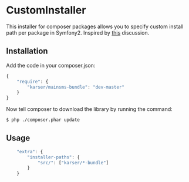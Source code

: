 CustomInstaller
===============
This installer for composer packages allows you to specify custom install path per package in Symfony2.
Inspired by [this](https://github.com/composer/installers/pull/30) discussion.
## Installation
Add the code in your composer.json:

```js
{
    "require": {
        "karser/mainsms-bundle": "dev-master"
    }
}
```


Now tell composer to download the library by running the command:

``` bash
$ php ./composer.phar update
```

## Usage
```js
    "extra": {
        "installer-paths": {
            "src/": ["karser/*-bundle"]
        }
    }
```
